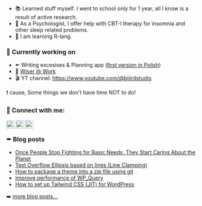 - 📚 Learned stuff myself. I went to school only for 1 year, all I know is a result of active research.
- 🧠 As a Psychologist, I offer help with CBT-I therapy for insomnia and other sleep related problems.
- 🌱 I am learning R-lang.

### 🚧 Currently working on

- ✒ Writing excesises & Planning app ([first version in Polish][writing_program])
- 🦉 [Wiser @ Work][wiseratwork]
- 🎬 YT channel: https://www.youtube.com/@biiirdstudio

❗ cause, Some things we don't have time NOT to do!

### 🔰 Connect with me:

[<img align="left" alt="biiird.com" width="22px" src="https://i.ibb.co/h11Pcr0/earth-fill.png" />][website]
[<img align="left" alt="Michał Kuczek | LinkedIn" width="22px" src="https://i.ibb.co/TcTNH03/linkedin-box-fill.png" />][linkedin]
[<img align="left" alt="Michał Kuczek | Instagram" width="22px" src="https://i.ibb.co/608x0J4/instagram-line.png" />][instagram]
<br />
### ✒ Blog posts
<!-- BLOG-POST-LIST:START -->
- [Once People Stop Fighting for Basic Needs, They Start Caring About the Planet](https://biiird.com/thinking/once-people-stop-fighting-for-basic-needs-they-start-caring-about-the-planet/)
- [Text Overflow Ellipsis based on lines &lpar;Line Clamping&rpar;](https://biiird.com/thinking/text-overflow-ellipsis-based-on-lines-line-clamping/)
- [How to package a theme into a zip file using git](https://biiird.com/thinking/how-to-package-a-theme-into-a-zip-file-using-git/)
- [Improve performance of WP_Query](https://biiird.com/thinking/improve-performance-of-wp_query/)
- [How to set up Tailwind CSS &lpar;JIT&rpar; for WordPress](https://biiird.com/thinking/how-to-set-up-tailwind-css-for-wordpress/)
<!-- BLOG-POST-LIST:END -->

➡️ [more blog posts...](https://biiird.com/thinking/)

[michalkuczek.pl]: https://michalkuczek.pl
[website]: https://biiird.com
[writing_program]: https://michalkuczek.pl/projekt-przyszlosc/
[youtube]: https://www.youtube.com/@biiirdstudio
[instagram]: https://instagram.com/michal_kuczek
[linkedin]: https://linkedin.com/in/michalkuczek/
[wiseratwork]: https://wiseratwork.com
